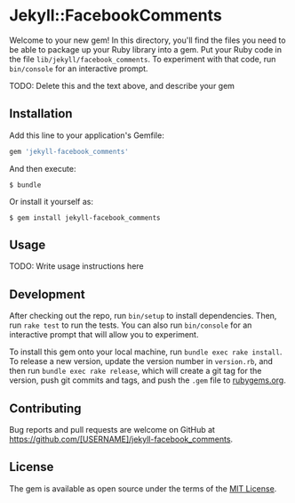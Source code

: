 # Jekyll::FacebookComments

Welcome to your new gem! In this directory, you'll find the files you need to be able to package up your Ruby library into a gem. Put your Ruby code in the file `lib/jekyll/facebook_comments`. To experiment with that code, run `bin/console` for an interactive prompt.

TODO: Delete this and the text above, and describe your gem

## Installation

Add this line to your application's Gemfile:

```ruby
gem 'jekyll-facebook_comments'
```

And then execute:

    $ bundle

Or install it yourself as:

    $ gem install jekyll-facebook_comments

## Usage

TODO: Write usage instructions here

## Development

After checking out the repo, run `bin/setup` to install dependencies. Then, run `rake test` to run the tests. You can also run `bin/console` for an interactive prompt that will allow you to experiment.

To install this gem onto your local machine, run `bundle exec rake install`. To release a new version, update the version number in `version.rb`, and then run `bundle exec rake release`, which will create a git tag for the version, push git commits and tags, and push the `.gem` file to [rubygems.org](https://rubygems.org).

## Contributing

Bug reports and pull requests are welcome on GitHub at https://github.com/[USERNAME]/jekyll-facebook_comments.


## License

The gem is available as open source under the terms of the [MIT License](http://opensource.org/licenses/MIT).

